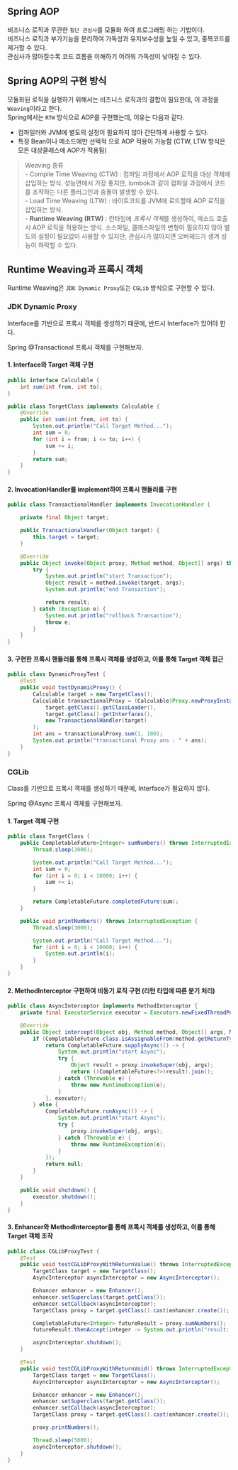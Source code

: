 ## Spring AOP
비즈니스 로직과 무관한 `횡단 관심사`를 모듈화 하여 프로그래밍 하는 기법이다.  
비즈니스 로직과 부가기능을 분리하여 가독성과 유지보수성을 높일 수 있고, 중복코드를 제거할 수 있다.  
관심사가 많아질수록 코드 흐름을 이해하기 어려워 가독성이 낮아질 수 있다.

## Spring AOP의 구현 방식
모듈화된 로직을 실행하기 위해서는 비즈니스 로직과의 결합이 필요한데, 이 과정을 `Weaving`이라고 한다.  
Spring에서는 `RTW` 방식으로 AOP를 구현했는데, 이유는 다음과 같다.
- 컴파일러와 JVM에 별도의 설정이 필요하지 않아 간단하게 사용할 수 있다.
- 특정 Bean이나 메소드에만 선택적 으로 AOP 적용이 가능함 (CTW, LTW 방식은 모든 대상클래스에 AOP가 적용됨)

> Weaving 종류  
> \- Compile Time Weaving (CTW) : 컴파일 과정에서 AOP 로직을 대상 객체에 삽입하는 방식. 성능면에서 가장 좋지만, lombok과 같이 컴파일 과정에서 코드를 조작하는 다른 플러그인과 충돌이 발생할 수 있다.  
> \- Load Time Weaving (LTW) : 바이트코드를 JVM에 로드할때 AOP 로직을 삽입하는 방식.  
> \- **Runtime Weaving (RTW)** : 런타임에 *프록시 객체*를 생성하여, 메소드 호출 시 AOP 로직을 적용하는 방식. 소스파일, 클래스파일의 변형이 필요하지 않아 별도의 설정이 필요없이 사용할 수 있지만, 관심사가 많아지면 오버헤드가 생겨 성능이 하락할 수 있다.

## Runtime Weaving과 프록시 객체
Runtime Weaving은 `JDK Dynamic Proxy`또는 `CGLib` 방식으로 구현할 수 있다.
### JDK Dynamic Proxy
Interface를 기반으로 프록시 객체를 생성하기 때문에, 반드시 Interface가 있어야 한다.  

Spring @Transactional 프록시 객체를 구현해보자.
#### 1. Interface와 Target 객체 구현
```java
public interface Calculable {
	int sum(int from, int to);
}
```
```java
public class TargetClass implements Calculable {
	@Override
	public int sum(int from, int to) {
		System.out.println("Call Target Method...");
		int sum = 0;
		for (int i = from; i <= to; i++) {
			sum += i;
		}
		return sum;
	}
}
```

#### 2. InvocationHandler를 implement하여 프록시 핸들러를 구현
```java
public class TransactionalHandler implements InvocationHandler {

	private final Object target;

	public TransactionalHandler(Object target) {
		this.target = target;
	}

	@Override
	public Object invoke(Object proxy, Method method, Object[] args) throws Throwable {
		try {
			System.out.println("start Transaction");
			Object result = method.invoke(target, args);
			System.out.println("end Transaction");

			return result;
		} catch (Exception e) {
			System.out.println("rollback Transaction");
			throw e;
		}
	}
}
```

#### 3. 구현한 프록시 핸들러를 통해 프록시 객체를 생성하고, 이를 통해 Target 객체 접근
```java
public class DynamicProxyTest {
	@Test
	public void testDynamicProxy() {
		Calculable target = new TargetClass();
		Calculable transactionalProxy = (Calculable)Proxy.newProxyInstance(
			target.getClass().getClassLoader(),
			target.getClass().getInterfaces(),
			new TransactionalHandler(target)
		);
		int ans = transactionalProxy.sum(1, 100);
		System.out.println("transactional Proxy ans : " + ans);
	}
}
```


### CGLib
Class를 기반으로 프록시 객체를 생성하기 때문에, Interface가 필요하지 않다.  

Spring @Async 프록시 객체를 구현해보자.
#### 1. Target 객체 구현
```java
public class TargetClass {
	public CompletableFuture<Integer> sumNumbers() throws InterruptedException {
		Thread.sleep(3000);

		System.out.println("Call Target Method...");
		int sum = 0;
		for (int i = 0; i < 10000; i++) {
			sum += i;
		}

		return CompletableFuture.completedFuture(sum);
	}

	public void printNumbers() throws InterruptedException {
		Thread.sleep(3000);

		System.out.println("Call Target Method...");
		for (int i = 0; i < 10000; i++) {
			System.out.println(i);
		}
	}
}
```

#### 2. MethodInterceptor 구현하여 비동기 로직 구현 (리턴 타입에 따른 분기 처리)
```java
public class AsyncInterceptor implements MethodInterceptor {
	private final ExecutorService executor = Executors.newFixedThreadPool(4);

	@Override
	public Object intercept(Object obj, Method method, Object[] args, MethodProxy proxy) {
		if (CompletableFuture.class.isAssignableFrom(method.getReturnType())) {
			return CompletableFuture.supplyAsync(() -> {
				System.out.println("start Async");
				try {
					Object result = proxy.invokeSuper(obj, args);
					return ((CompletableFuture<?>)result).join();
				} catch (Throwable e) {
					throw new RuntimeException(e);
				}
			}, executor);
		} else {
			CompletableFuture.runAsync(() -> {
				System.out.println("start Async");
				try {
					proxy.invokeSuper(obj, args);
				} catch (Throwable e) {
					throw new RuntimeException(e);
				}
			});
			return null;
		}
	}

	public void shutdown() {
		executor.shutdown();
	}
}
```

#### 3. Enhancer와 MethodInterceptor를 통해 프록시 객체를 생성하고, 이를 통해 Target 객체 조작
```java
public class CGLibProxyTest {
	@Test
	public void testCGLibProxyWithReturnValue() throws InterruptedException {
		TargetClass target = new TargetClass();
		AsyncInterceptor asyncInterceptor = new AsyncInterceptor();

		Enhancer enhancer = new Enhancer();
		enhancer.setSuperclass(target.getClass());
		enhancer.setCallback(asyncInterceptor);
		TargetClass proxy = target.getClass().cast(enhancer.create());

		CompletableFuture<Integer> futureResult = proxy.sumNumbers();
		futureResult.thenAccept(integer -> System.out.println("result: " + integer));

		asyncInterceptor.shutdown();
	}

    @Test
	public void testCGLibProxyWithReturnVoid() throws InterruptedException {
		TargetClass target = new TargetClass();
		AsyncInterceptor asyncInterceptor = new AsyncInterceptor();

		Enhancer enhancer = new Enhancer();
		enhancer.setSuperclass(target.getClass());
		enhancer.setCallback(asyncInterceptor);
		TargetClass proxy = target.getClass().cast(enhancer.create());

		proxy.printNumbers();

		Thread.sleep(5000);
		asyncInterceptor.shutdown();
	}
}
```


